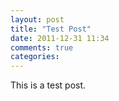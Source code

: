```yaml
---
layout: post
title: "Test Post"
date: 2011-12-31 11:34
comments: true
categories: 
---
```

This is a test post.
